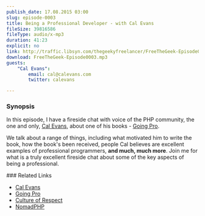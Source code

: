 ```yaml
---
publish_date: 17.08.2015 03:00
slug: episode-0003
title: Being a Professional Developer - with Cal Evans
fileSize: 39816586 
fileType: audio/x-mp3
duration: 41:23
explicit: no
link: http://traffic.libsyn.com/thegeekyfreelancer/FreeTheGeek-Episode0003.mp3
download: FreeTheGeek-Episode0003.mp3
guests:
    "Cal Evans":
        email: cal@calevans.com
        twitter: calevans

---
```

### Synopsis

In this episode, I have a fireside chat with voice of the PHP community, the one and only, [Cal Evans](http://blog.calevans.com/), about one of his books - [Going Pro](https://leanpub.com/goingpro).

We talk about a range of things, including what motivated him to write the book, how the book's been received, people Cal believes are excellent examples of professional programmers, **and much, much more**. Join me for what is a truly excellent fireside chat about some of the key aspects of being a professional.

### Related Links

- [Cal Evans](http://blog.calevans.com/)
- [Going Pro](https://leanpub.com/goingpro)
- [Culture of Respect](https://leanpub.com/cultureofrespect)
- [NomadPHP](http://nomadphp.com/)

